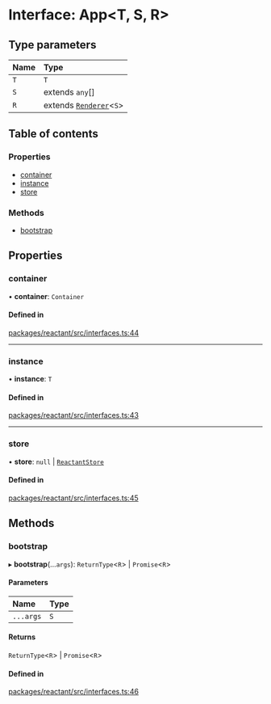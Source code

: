 # Interface: App<T, S, R\>

## Type parameters

| Name | Type |
| :------ | :------ |
| `T` | `T` |
| `S` | extends `any`[] |
| `R` | extends [`Renderer`](../modules.md#renderer)<`S`\> |

## Table of contents

### Properties

- [container](App.md#container)
- [instance](App.md#instance)
- [store](App.md#store)

### Methods

- [bootstrap](App.md#bootstrap)

## Properties

### container

• **container**: `Container`

#### Defined in

[packages/reactant/src/interfaces.ts:44](https://github.com/unadlib/reactant/blob/3696addb/packages/reactant/src/interfaces.ts#L44)

___

### instance

• **instance**: `T`

#### Defined in

[packages/reactant/src/interfaces.ts:43](https://github.com/unadlib/reactant/blob/3696addb/packages/reactant/src/interfaces.ts#L43)

___

### store

• **store**: ``null`` \| [`ReactantStore`](../modules.md#reactantstore)

#### Defined in

[packages/reactant/src/interfaces.ts:45](https://github.com/unadlib/reactant/blob/3696addb/packages/reactant/src/interfaces.ts#L45)

## Methods

### bootstrap

▸ **bootstrap**(...`args`): `ReturnType`<`R`\> \| `Promise`<`R`\>

#### Parameters

| Name | Type |
| :------ | :------ |
| `...args` | `S` |

#### Returns

`ReturnType`<`R`\> \| `Promise`<`R`\>

#### Defined in

[packages/reactant/src/interfaces.ts:46](https://github.com/unadlib/reactant/blob/3696addb/packages/reactant/src/interfaces.ts#L46)
